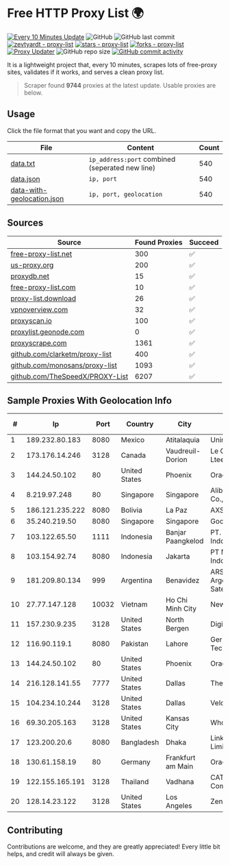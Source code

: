 
# Free HTTP Proxy List 🌍

[![Every 10 Minutes Update](https://github.com/mertguvencli/http-proxy-list/actions/workflows/main.yml/badge.svg?branch=main)](https://github.com/mertguvencli/http-proxy-list/actions/workflows/main.yml)
![GitHub](https://img.shields.io/github/license/mertguvencli/http-proxy-list)
![GitHub last commit](https://img.shields.io/github/last-commit/mertguvencli/http-proxy-list)
[![zevtyardt - proxy-list](https://img.shields.io/static/v1?label=zevtyardt&message=proxy-list&color=blue&logo=github)](https://github.com/zevtyardt/proxy-list "Go to GitHub repo")
[![stars - proxy-list](https://img.shields.io/github/stars/zevtyardt/proxy-list?style=social)](https://github.com/zevtyardt/proxy-list)
[![forks - proxy-list](https://img.shields.io/github/forks/zevtyardt/proxy-list?style=social)](https://github.com/zevtyardt/proxy-list)
[![Proxy Updater](https://github.com/zevtyardt/proxy-list/workflows/Proxy%20Updater/badge.svg)](https://github.com/zevtyardt/proxy-list/actions?query=workflow:"Proxy+Updater")
![GitHub repo size](https://img.shields.io/github/repo-size/zevtyardt/proxy-list)
[![GitHub commit activity](https://img.shields.io/github/commit-activity/m/zevtyardt/proxy-list?logo=commits)](https://github.com/zevtyardt/proxy-list/commits/main)

It is a lightweight project that, every 10 minutes, scrapes lots of free-proxy sites, validates if it works, and serves a clean proxy list.

> Scraper found **9744** proxies at the latest update. Usable proxies are below.

## Usage

Click the file format that you want and copy the URL.

|File|Content|Count|
|----|-------|-----|
|[data.txt](https://raw.githubusercontent.com/mertguvencli/http-proxy-list/main/proxy-list/data.txt)|`ip_address:port` combined (seperated new line)|540|
|[data.json](https://raw.githubusercontent.com/mertguvencli/http-proxy-list/main/proxy-list/data.json)|`ip, port`|540|
|[data-with-geolocation.json](https://raw.githubusercontent.com/mertguvencli/http-proxy-list/main/proxy-list/data-with-geolocation.json)|`ip, port, geolocation`|540|

## Sources

|Source|Found Proxies|Succeed|
|------|-------------|-------|
|[free-proxy-list.net](https://free-proxy-list.net)|300|✅|
|[us-proxy.org](https://www.us-proxy.org)|200|✅|
|[proxydb.net](http://proxydb.net)|15|✅|
|[free-proxy-list.com](https://free-proxy-list.com/?page=&port=&type%5B%5D=http&type%5B%5D=https&up_time=0&search=Search)|10|✅|
|[proxy-list.download](https://www.proxy-list.download/HTTP)|26|✅|
|[vpnoverview.com](https://vpnoverview.com/privacy/anonymous-browsing/free-proxy-servers)|32|✅|
|[proxyscan.io](https://www.proxyscan.io)|100|✅|
|[proxylist.geonode.com](https://proxylist.geonode.com/api/proxy-list?limit=300&page=1&sort_by=lastChecked&sort_type=desc&protocols=http,https)|0|✅|
|[proxyscrape.com](https://api.proxyscrape.com/v2/?request=displayproxies&protocol=http&timeout=10000&country=all&ssl=all&anonymity=all)|1361|✅|
|[github.com/clarketm/proxy-list](https://raw.githubusercontent.com/clarketm/proxy-list/master/proxy-list-raw.txt)|400|✅|
|[github.com/monosans/proxy-list](https://raw.githubusercontent.com/monosans/proxy-list/main/proxies/http.txt)|1093|✅|
|[github.com/TheSpeedX/PROXY-List](https://raw.githubusercontent.com/TheSpeedX/PROXY-List/master/http.txt)|6207|✅|


## Sample Proxies With Geolocation Info

|#|Ip|Port|Country|City|Internet Service Provider|
|-|--|----|-------|----|-------------------------|
|1|189.232.80.183|8080|Mexico|Atitalaquia|Uninet S.A. de C.V.|
|2|173.176.14.246|3128|Canada|Vaudreuil-Dorion|Le Groupe Videotron Ltee|
|3|144.24.50.102|80|United States|Phoenix|Oracle Corporation|
|4|8.219.97.248|80|Singapore|Singapore|Alibaba (US) Technology Co., Ltd.|
|5|186.121.235.222|8080|Bolivia|La Paz|AXS Bolivia S. A.|
|6|35.240.219.50|8080|Singapore|Singapore|Google LLC|
|7|103.122.65.50|1111|Indonesia|Banjar Paangkelod|PT. Jinom Network Indonesia|
|8|103.154.92.74|8080|Indonesia|Jakarta|PT Mora Telematika Indonesia|
|9|181.209.80.134|999|Argentina|Benavidez|ARSAT - Empresa Argentina de Soluciones Satelitales S.A.|
|10|27.77.147.128|10032|Vietnam|Ho Chi Minh City|Newass2011xDSLHCMC|
|11|157.230.9.235|3128|United States|North Bergen|DigitalOcean, LLC|
|12|116.90.119.1|8080|Pakistan|Lahore|Gerrys Information Technology (PVT) Ltd|
|13|144.24.50.102|80|United States|Phoenix|Oracle Corporation|
|14|216.128.141.55|7777|United States|Dallas|The Constant Company|
|15|104.234.10.244|3128|United States|Dallas|Velcom|
|16|69.30.205.163|3128|United States|Kansas City|WholeSale Internet|
|17|123.200.20.6|8080|Bangladesh|Dhaka|Link3 Technologies Limited|
|18|130.61.158.19|80|Germany|Frankfurt am Main|Oracle Corporation|
|19|122.155.165.191|3128|Thailand|Vadhana|CAT Telecom Public Company Limited|
|20|128.14.23.122|3128|United States|Los Angeles|Zenlayer Inc|



## Contributing

Contributions are welcome, and they are greatly appreciated! Every
little bit helps, and credit will always be given.

